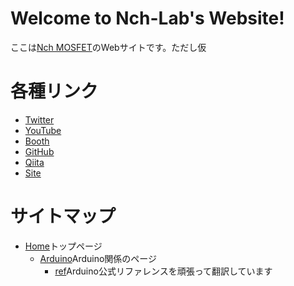 # Welcome to Nch-Lab's Website!

ここは[Nch MOSFET](https://twitter.com/Nch_MOSFET)のWebサイトです。ただし仮

# 各種リンク

- [Twitter](https://twitter.com/Nch_MOSFET)
- [YouTube](https://www.youtube.com/channel/UCHh3sU1-ILivTzyj8Z14X7w)
- [Booth](https://nch-mosfet.booth.pm/)
- [GitHub](https://github.com/Nch-MOSFET)
- [Qiita](https://qiita.com/Nch_MOSFET)
- [Site](http://pages.nchlab.net)

# サイトマップ

- [Home](http://pages.nchlab.net)トップページ
  - [Arduino](./Arduino)Arduino関係のページ
    - [ref](./Arduino/ref)Arduino公式リファレンスを頑張って翻訳しています
